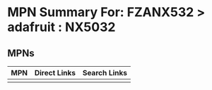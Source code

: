 



# MPN Summary For: FZANX532 > adafruit : NX5032

## MPNs
  

|MPN|Direct Links|Search Links|
| :--- | :--- | :--- |
||||
